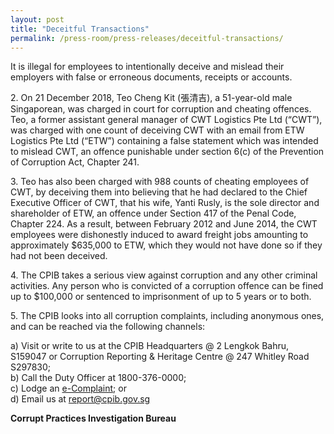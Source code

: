 ```yaml
---
layout: post
title: "Deceitful Transactions"
permalink: /press-room/press-releases/deceitful-transactions/
---
```

It is illegal for employees to intentionally deceive and mislead their employers with false or erroneous documents, receipts or accounts.  

2\.          On 21 December 2018, Teo Cheng Kit (張清吉), a 51-year-old male Singaporean, was charged in court for corruption and cheating offences.  Teo, a former assistant general manager of CWT Logistics Pte Ltd (“CWT”), was charged with one count of deceiving CWT with an email from ETW Logistics Pte Ltd (“ETW”) containing a false statement which was intended to mislead CWT, an offence punishable under section 6(c) of the Prevention of Corruption Act, Chapter 241.

3\.          Teo has also been charged with 988 counts of cheating employees of CWT, by deceiving them into believing that he had declared to the Chief Executive Officer of CWT, that his wife, Yanti Rusly, is the sole director and shareholder of ETW, an offence under Section 417 of the Penal Code, Chapter 224. As a result, between February 2012 and June 2014, the CWT employees were dishonestly induced to award freight jobs amounting to approximately $635,000 to ETW, which they would not have done so if they had not been deceived. 
 
4\.    The CPIB takes a serious view against corruption and any other criminal activities.  Any person who is convicted of a corruption offence can be fined up to $100,000 or sentenced to imprisonment of up to 5 years or to both. 

5\.    The CPIB looks into all corruption complaints, including anonymous ones, and can be reached via the following channels:

a) Visit or write to us at the CPIB Headquarters @ 2 Lengkok Bahru, S159047 or Corruption Reporting & Heritage Centre @ 247 Whitley Road S297830;<br />
b) Call the Duty Officer at 1800-376-0000;<br />
c) Lodge an [e-Complaint](/e-services/e-complaint-for-corrupt-conduct); or<br>
d) Email us at <a class="spamspan" href="mailto:report@cpib.gov.sg">report@cpib.gov.sg</a>

**Corrupt Practices Investigation Bureau**
